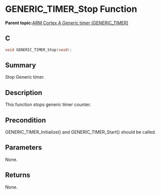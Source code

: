 # GENERIC\_TIMER\_Stop Function

**Parent topic:**[ARM Cortex A Generic timer \(GENERIC\_TIMER\)](GUID-D781FC89-91D3-4EFD-8877-25F1D125D366.md)

## C

```c
void GENERIC_TIMER_Stop(void);
```

## Summary

Stop Generic timer.

## Description

This function stops generic timer counter.

## Precondition

GENERIC\_TIMER\_Initialize\(\) and GENERIC\_TIMER\_Start\(\) should be called.

## Parameters

None.

## Returns

None.

